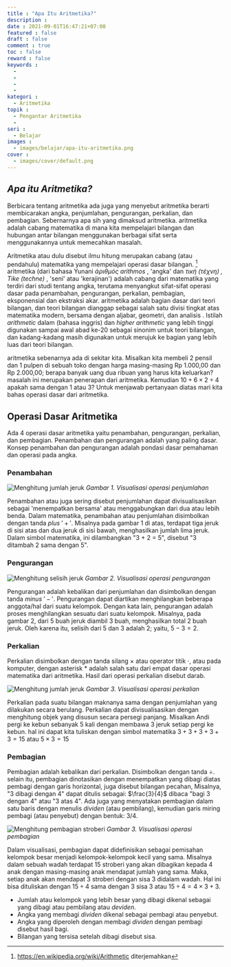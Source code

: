 ```yaml
---
title : "Apa Itu Aritmetika?"
description : 
date : 2021-09-01T16:47:21+07:00
featured : false
draft : false
comment : true
toc : false
reward : false
keywords : 
  - 
  - 
  - 
  - 
kategori : 
  - Aritmetika
topik :
  - Pengantar Aritmetika
  -
seri : 
  - Belajar
images : 
  - images/belajar/apa-itu-aritmetika.png
cover : 
  - images/cover/default.png
---
```

## *Apa itu Aritmetika?*
Berbicara tentang aritmetika ada juga yang menyebut aritmetika berarti membicarakan angka, penjumlahan, pengurangan, perkalian, dan pembagian. Sebernarnya apa sih yang dimaksud aritmetika. aritmetika adalah cabang matematika di mana kita mempelajari bilangan dan hubungan antar bilangan menggunakan berbagai sifat serta menggunakannya untuk memecahkan masalah.

Aritmetika atau dulu disebut ilmu hitung merupakan cabang (atau pendahulu) matematika yang mempelajari operasi dasar bilangan. [^1] aritmetika (dari bahasa Yunani *ἀριθμός arithmos* , 'angka' dan *τική (τέχνη) , Tike (techne)* , 'seni' atau 'kerajinan') adalah cabang dari matematika yang terdiri dari studi tentang angka, terutama menyangkut sifat-sifat operasi dasar pada penambahan, pengurangan, perkalian, pembagian, eksponensial dan ekstraksi akar. aritmetika adalah bagian dasar dari teori bilangan, dan teori bilangan dianggap sebagai salah satu divisi tingkat atas matematika modern, bersama dengan aljabar, geometri, dan analisis . Istilah *arithmetic* dalam (bahasa inggris) dan *higher arithmetic* yang lebih tinggi digunakan sampai awal abad ke-20 sebagai sinonim untuk teori bilangan, dan kadang-kadang masih digunakan untuk merujuk ke bagian yang lebih luas dari teori bilangan.

[^1]: https://en.wikipedia.org/wiki/Arithmetic diterjemahkan

aritmetika sebenarnya ada di sekitar kita. Misalkan kita membeli 2 pensil dan 1 pulpen di sebuah toko dengan harga masing-masing Rp 1.000,00 dan Rp 2.000,00; berapa banyak uang dua ribuan yang harus kita keluarkan? masalah ini merupakan penerapan dari aritmetika. Kemudian $10+6 \times 2 \div 4$ apakah sama dengan $1$ atau $3$? Untuk menjawab pertanyaan diatas mari kita bahas operasi dasar dari aritmetika.

## Operasi Dasar Aritmetika
Ada 4 operasi dasar aritmetika yaitu penambahan, pengurangan, perkalian, dan pembagian. Penambahan dan pengurangan adalah yang paling dasar. Konsep penambahan dan pengurangan adalah pondasi dasar pemahaman dan operasi pada angka.
### Penambahan
![Menghitung jumlah jeruk](/images/matsma/aritmetika/penjumlahan.png "Visualisasi operasi penjumlahan aritmetika")
*Gambar 1. Visualisasi operasi penjumlahan*

Penambahan atau juga sering disebut penjumlahan dapat divisualisasikan sebagai 'menempatkan bersama' atau menggabungkan dari dua atau lebih benda. Dalam matematika, penambahan atau penjumlahan disimbolkan dengan tanda *plus* $'+'$. Misalnya pada gambar 1 di atas, terdapat tiga jeruk di sisi atas dan dua jeruk di sisi bawah, menghasilkan jumlah lima jeruk. Dalam simbol matematika, ini dilambangkan "3 + 2 = 5", disebut "3 ditambah 2 sama dengan 5".

### Pengurangan
![Menghitung selisih jeruk](/images/matsma/aritmetika/pengurangan.png "Visualisasi operasi pengurangan aritmetika")
*Gambar 2. Visualisasi operasi pengurangan*

Pengurangan adalah kebalikan dari penjumlahan dan disimbolkan dengan tanda *minus* $'-'$. Pengurangan dapat diartikan menghilangkan beberapa anggota/hal dari suatu kelompok. Dengan kata lain, pengurangan adalah proses menghilangkan sesuatu dari suatu kelompok. Misalnya, pada gambar 2, dari 5 buah jeruk diambil 3 buah, menghasilkan total 2 buah jeruk. Oleh karena itu, selisih dari 5 dan 3 adalah 2; yaitu, $5 − 3 = 2$.
### Perkalian
Perkalian disimbolkan dengan tanda silang $\times$ atau operator titik $\cdot$, atau pada komputer, dengan asterisk $*$ adalah salah satu dari empat dasar operasi matematika dari aritmetika. Hasil dari operasi perkalian disebut darab.

![Menghitung jumlah jeruk](/images/matsma/aritmetika/perkalian.png "Visualisasi operasi perkalian aritmetika")
*Gambar 3. Visualisasi operasi perkalian*

Perkalian pada suatu bilangan maknanya sama dengan penjumlahan yang dilakukan secara berulang. Perkalian dapat divisualisasikan dengan menghitung objek yang disusun secara persegi panjang. Misalkan Andi pergi ke kebun sebanyak 5 kali dengan membawa 3 jeruk setiap pergi ke kebun. hal ini dapat kita tuliskan dengan simbol matematika $3+3+3+3+3=15$ atau $5 \times 3 = 15$
### Pembagian
Pembagian adalah kebalikan dari perkalian. Disimbolkan dengan tanda $\div$. selain itu, pembagian dinotasikan dengan menempatkan yang dibagi diatas pembagi dengan garis horizontal, juga disebut bilangan pecahan, Misalnya, "3 dibagi dengan 4" dapat ditulis sebagai: $\frac{3}{4}$ dibaca "bagi 3 dengan 4" atau "3 atas 4". Ada juga yang menyatakan pembagian dalam satu baris dengan menulis *dividen* (atau pembilang), kemudian garis miring pembagi (atau penyebut) dengan bentuk: $3/4$.

![Menghitung pembagian stroberi](/images/matsma/aritmetika/pembagian.png "Visualisasi operasi pembagian aritmetika")
*Gambar 3. Visualisasi operasi pembagian*

Dalam visualisasi, pembagian dapat didefinisikan sebagai pemisahan kelompok besar menjadi kelompok-kelompok kecil yang sama. Misalnya dalam sebuah wadah terdapat 15 stroberi yang akan dibagikan kepada 4 anak dengan masing-masing anak mendapat jumlah yang sama. Maka, setiap anak akan mendapat 3 stroberi dengan sisa 3 didalam wadah. Hal ini bisa dituliskan dengan $15 \div 4$ sama dengan $3$ sisa $3$ atau $15 \div 4 = 4\times3+3$.
- Jumlah atau kelompok yang lebih besar yang dibagi dikenal sebagai yang dibagi atau pembilang atau *deviden*.
- Angka yang membagi *dividen* dikenal sebagai pembagi atau penyebut.
- Angka yang diperoleh dengan membagi *dividen* dengan pembagi disebut hasil bagi.
- Bilangan yang tersisa setelah dibagi disebut sisa.

